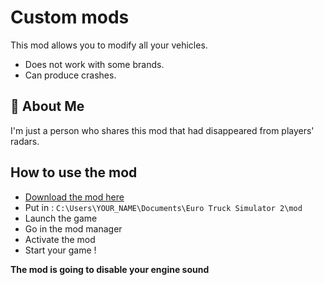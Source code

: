 # Custom mods

This mod allows you to modify all your vehicles. 
- Does not work with some brands.
- Can produce crashes.


## 🚀 About Me
I'm just a person who shares this mod that had disappeared from players' radars.


## How to use the mod
- [Download the mod here](https://github.com/rundredoffi/custom-mod/releases/latest)
- Put in : `C:\Users\YOUR_NAME\Documents\Euro Truck Simulator 2\mod`
- Launch the game
- Go in the mod manager
- Activate the mod
- Start your game !

**The mod is going to disable your engine sound**

